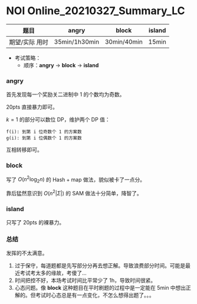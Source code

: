 # NOI Online_20210327_Summary_LC

|      题目      |                angry                 |            block             |     island     |
| :------------: | :----------------------------------: | :--------------------------: | :------------: |
| 期望/实际 用时 | $35\text{min}/1\text{h}30\text{min}$ | $30\text{min}/40\text{min}$ | $15\text{min}$ |

* 考试策略：
	* 顺序：**angry** -> **block** -> **island**



### **angry**

首先发现每一个奖励关二进制中 $1$ 的个数均为奇数。

$20\text{pts}$ 直接暴力即可。

$k = 1$ 的部分可以数位 DP，维护两个 DP 值：

```
f(i): 到第 i 位奇数个 1 的方案数
g(i): 到第 i 位偶数个 1 的方案数
```

互相转移即可。

### **block**

写了 $O(n^2 \log_2 n)$ 的 $\text{Hash} + \text{map}$ 做法，貌似被卡了一点分。

靠后猛然意识到 $O(n^2 |\Sigma|)$ 的 $\text{SAM}$ 做法十分简单，降智了。

### **island**

只写了 $20\text{pts}$ 的裸暴力。



### 总结

发挥的不太满意。

1. 过于保守，每道题都是先写部分分再去想正解。导致浪费部分时间。可能是最近考试考太多的缘故，考傻了...
2. 时间把控不好，本场考试时间比平常少了 $1\text{h}$，导致时间很紧。
3. 心态问题。像 **block** 这种题目在平时刷题的过程中是一定能在 $5\text{min}$ 中想出正解的。但考试时心态总是有一点变化，不怎么想得出题了。。。